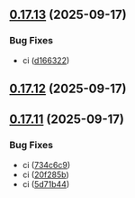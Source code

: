 ## [0.17.13](https://github.com/Carmentis/carmentis-wallet-extension/compare/v0.17.12...v0.17.13) (2025-09-17)


### Bug Fixes

* ci ([d166322](https://github.com/Carmentis/carmentis-wallet-extension/commit/d1663229bd041efcaa435efe4d0a74aa3102e499))

## [0.17.12](https://github.com/Carmentis/carmentis-wallet-extension/compare/v0.17.11...v0.17.12) (2025-09-17)

## [0.17.11](https://github.com/Carmentis/carmentis-wallet-extension/compare/v0.17.10...v0.17.11) (2025-09-17)


### Bug Fixes

* ci ([734c6c9](https://github.com/Carmentis/carmentis-wallet-extension/commit/734c6c99f4d7e14818c16f300a49a3095baafa89))
* ci ([20f285b](https://github.com/Carmentis/carmentis-wallet-extension/commit/20f285bccb47feb0e311739ee7e564ba09e60a96))
* ci ([5d71b44](https://github.com/Carmentis/carmentis-wallet-extension/commit/5d71b44e8c8e09209332658ed2093662fc660058))
